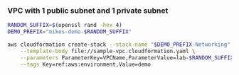 ### VPC with 1 public subnet and 1 private subnet

```bash
RANDOM_SUFFIX=$(openssl rand -hex 4)
DEMO_PREFIX="mikes-demo-$RANDOM_SUFFIX"

aws cloudformation create-stack --stack-name "$DEMO_PREFIX-Networking" \
    --template-body file://sample-vpc.cloudformation.yaml \
    --parameters ParameterKey=VPCName,ParameterValue=lab-$RANDOM_SUFFIX-vpc  \
    --tags Key=ref:aws:environment,Value=demo
```
